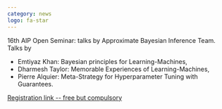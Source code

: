 ```yaml
---
category: news
logo: fa-star
---
```


16th AIP Open Seminar: talks by Approximate Bayesian Inference Team. Talks by
 - Emtiyaz Khan: Bayesian principles for Learning-Machines,
 - Dharmesh Taylor: Memorable Experiences of Learning-Machines,
 - Pierre Alquier: Meta-Strategy for Hyperparameter Tuning with Guarantees.

[Registration link -- free but compulsory](https://c5dc59ed978213830355fc8978.doorkeeper.jp/events/113728)
